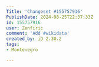 ```yaml
---
Title: 'Changeset #155757916'
PublishDate: 2024-08-25T22:37:33Z
id: 155757916
user: Zenfiric
comment: 'Add #wikidata'
created_by: iD 2.30.2
tags:
- Montenegro

---
```

